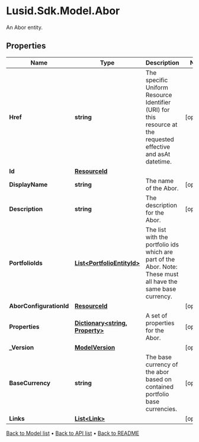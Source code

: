 # Lusid.Sdk.Model.Abor
An Abor entity.

## Properties

Name | Type | Description | Notes
------------ | ------------- | ------------- | -------------
**Href** | **string** | The specific Uniform Resource Identifier (URI) for this resource at the requested effective and asAt datetime. | [optional] 
**Id** | [**ResourceId**](ResourceId.md) |  | 
**DisplayName** | **string** | The name of the Abor. | [optional] 
**Description** | **string** | The description for the Abor. | [optional] 
**PortfolioIds** | [**List&lt;PortfolioEntityId&gt;**](PortfolioEntityId.md) | The list with the portfolio ids which are part of the Abor. Note: These must all have the same base currency. | 
**AborConfigurationId** | [**ResourceId**](ResourceId.md) |  | [optional] 
**Properties** | [**Dictionary&lt;string, Property&gt;**](Property.md) | A set of properties for the Abor. | [optional] 
**_Version** | [**ModelVersion**](ModelVersion.md) |  | [optional] 
**BaseCurrency** | **string** | The base currency of the abor based on contained portfolio base currencies. | [optional] 
**Links** | [**List&lt;Link&gt;**](Link.md) |  | [optional] 

[Back to Model list](../README.md#documentation-for-models) &#8226; [Back to API list](../README.md#documentation-for-api-endpoints) &#8226; [Back to README](../README.md)

